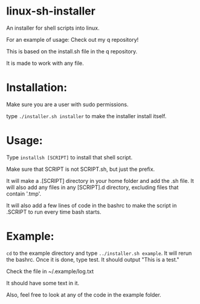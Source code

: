 # linux-sh-installer
An installer for shell scripts into linux.

For an example of usage:
Check out my q repository!

This is based on the install.sh file in the q repository.

It is made to work with any file.

# Installation:

Make sure you are a user with sudo permissions.

type ``./installer.sh installer`` to make the installer install itself.

# Usage:

Type ``installsh [SCRIPT]`` to install that shell script.

Make sure that SCRIPT is not SCRIPT.sh, but just the prefix. 

It will make a .[SCRIPT] directory in your home folder and add the .sh file. It will also add any files in any [SCRIPT].d directory, excluding files that contain '.tmp'.

It will also add a few lines of code in the bashrc to make the script in .SCRIPT to run every time bash starts.

# Example:

``cd`` to the example directory and type ``../installer.sh example``.  It will rerun the bashrc. Once it is done, type test. It should output "This is a test."

Check the file in ~/.example/log.txt 

It should have some text in it.

Also, feel free to look at any of the code in the example folder. 
